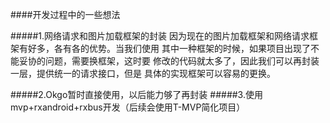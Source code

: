####开发过程中的一些想法

#####1.网络请求和图片加载框架的封装
因为现在的图片加载框架和网络请求框架有好多，各有各的优势。当我们使用
其中一种框架的时候，如果项目出现了不能妥协的问题，需要换框架，这时要
修改的代码就太多了，因此我们可以再封装一层，提供统一的请求接口，但是
具体的实现框架可以容易的更换。

#####2.Okgo暂时直接使用，以后能力够了再封装
#####3.使用mvp+rxandroid+rxbus开发（后续会使用T-MVP简化项目）